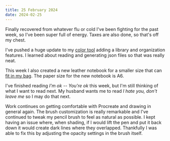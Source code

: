 ```yaml
---
title: 25 February 2024
date: 2024-02-25
---
```


Finally recovered from whatever flu or cold I've been fighting for the past week, so I've been super full of energy. Taxes are also done, so that's off my chest.

I've pushed a huge update to my [color tool](https://colorscale.app) adding a library and organization features. I learned about reading and generating json files so that was really neat.

This week I also created a new leather notebook for a smaller size that can [fit in my bag](/objects). The paper size for the new notebook is A6.

I've finished reading *I'm ok -- You're ok* this week, but I'm still thinking of what I want to read next. My husband wants me to read *I hate you, don't leave me* so I may do that next.

Work continues on getting comfortable with Procreate and drawing in general again. The brush customization is really remarkable and I've continued to tweak my pencil brush to feel as natural as possible. I kept having an issue where, when shading, if I would lift the pen and put it back down it would create dark lines where they overlapped. Thankfully I was able to fix this by adjusting the opacity settings in the brush itself.
